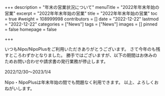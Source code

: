 +++
description = "年末の営業状況について"
menuTitle = "2022年年末年始の営業"
excerpt = "2022年年末年始の営業"
title = "2022年年末年始の営業"
toc = true
#weight = 108999998
contributors = []
date = "2022-12-22"
lastmod = "2022-12-22"
categories = ["News"]
tags = ["News"]
images = []
pinned = false
homepage = false

+++

いつもNipo/NipoPlusをご利用いただきありがとうございます。
さて今年のも残すところわずかとなりました。
勝手ではございますが、以下の期間はお休みのためお問い合わせや請求書の発行業務が停止します。

2022/12/30〜2023/1/4

Nipo・NipoPlusは年末年始の間でも問題なく利用できます。
以上、よろしくおねがいします。


